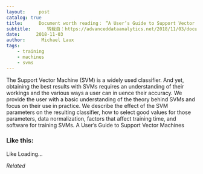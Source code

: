 ```yaml
---
layout:     post
catalog: true
title:      Document worth reading： “A User’s Guide to Support Vector Machines”
subtitle:      转载自：https://advanceddataanalytics.net/2018/11/03/document-worth-reading-a-users-guide-to-support-vector-machines/
date:      2018-11-03
author:      Michael Laux
tags:
    - training
    - machines
    - svms
---
```


The Support Vector Machine (SVM) is a widely used classifier. And yet, obtaining the best results with SVMs requires an understanding of their workings and the various ways a user can in uence their accuracy. We provide the user with a basic understanding of the theory behind SVMs and focus on their use in practice. We describe the effect of the SVM parameters on the resulting classifier, how to select good values for those parameters, data normalization, factors that affect training time, and software for training SVMs. A User’s Guide to Support Vector Machines





### Like this:

Like Loading...


*Related*

